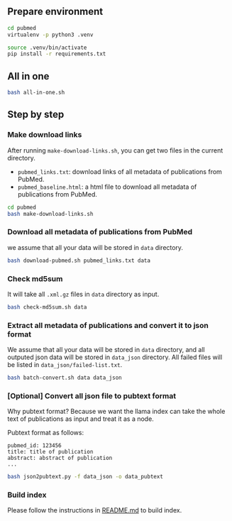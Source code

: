 ## Prepare environment

```bash
cd pubmed
virtualenv -p python3 .venv

source .venv/bin/activate
pip install -r requirements.txt
```

## All in one

```bash
bash all-in-one.sh
```

## Step by step
### Make download links

After running `make-download-links.sh`, you can get two files in the current directory.

- `pubmed_links.txt`: download links of all metadata of publications from PubMed.
- `pubmed_baseline.html`: a html file to download all metadata of publications from PubMed.

```bash
cd pubmed
bash make-download-links.sh
```

### Download all metadata of publications from PubMed

we assume that all your data will be stored in `data` directory.

```bash
bash download-pubmed.sh pubmed_links.txt data
```

### Check md5sum

It will take all `.xml.gz` files in `data` directory as input.

```bash
bash check-md5sum.sh data
```

### Extract all metadata of publications and convert it to json format

We assume that all your data will be stored in `data` directory, and all outputed json data will be stored in `data_json` directory. All failed files will be listed in `data_json/failed-list.txt`.

```bash
bash batch-convert.sh data data_json
```

### [Optional] Convert all json file to pubtext format

Why pubtext format? Because we want the llama index can take the whole text of publications as input and treat it as a node.

Pubtext format as follows:
```
pubmed_id: 123456
title: title of publication
abstract: abstract of publication
...
```

```bash
bash json2pubtext.py -f data_json -o data_pubtext
```

### Build index

Please follow the instructions in [README.md](../README.md) to build index.
